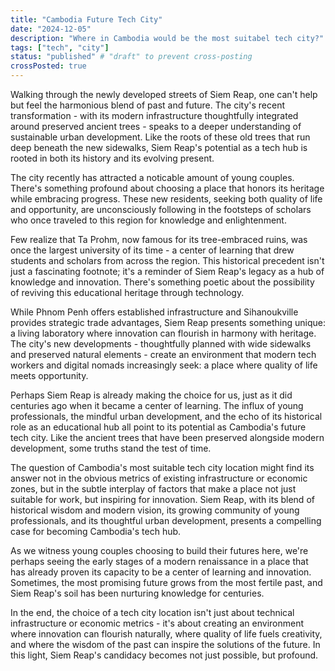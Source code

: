 ```yaml
---
title: "Cambodia Future Tech City"
date: "2024-12-05"
description: "Where in Cambodia would be the most suitabel tech city?"
tags: ["tech", "city"]
status: "published" # "draft" to prevent cross-posting
crossPosted: true
---
```


Walking through the newly developed streets of Siem Reap, one can't help but feel the harmonious blend of past and future. The city's recent transformation - with its modern infrastructure thoughtfully integrated around preserved ancient trees - speaks to a deeper understanding of sustainable urban development. Like the roots of these old trees that run deep beneath the new sidewalks, Siem Reap's potential as a tech hub is rooted in both its history and its evolving present.

The city recently has attracted a noticable amount of young couples. There's something profound about choosing a place that honors its heritage while embracing progress. These new residents, seeking both quality of life and opportunity, are unconsciously following in the footsteps of scholars who once traveled to this region for knowledge and enlightenment.

Few realize that Ta Prohm, now famous for its tree-embraced ruins, was once the largest university of its time - a center of learning that drew students and scholars from across the region. This historical precedent isn't just a fascinating footnote; it's a reminder of Siem Reap's legacy as a hub of knowledge and innovation. There's something poetic about the possibility of reviving this educational heritage through technology.

While Phnom Penh offers established infrastructure and Sihanoukville provides strategic trade advantages, Siem Reap presents something unique: a living laboratory where innovation can flourish in harmony with heritage. The city's new developments - thoughtfully planned with wide sidewalks and preserved natural elements - create an environment that modern tech workers and digital nomads increasingly seek: a place where quality of life meets opportunity.

Perhaps Siem Reap is already making the choice for us, just as it did centuries ago when it became a center of learning. The influx of young professionals, the mindful urban development, and the echo of its historical role as an educational hub all point to its potential as Cambodia's future tech city. Like the ancient trees that have been preserved alongside modern development, some truths stand the test of time.

The question of Cambodia's most suitable tech city location might find its answer not in the obvious metrics of existing infrastructure or economic zones, but in the subtle interplay of factors that make a place not just suitable for work, but inspiring for innovation. Siem Reap, with its blend of historical wisdom and modern vision, its growing community of young professionals, and its thoughtful urban development, presents a compelling case for becoming Cambodia's tech hub.

As we witness young couples choosing to build their futures here, we're perhaps seeing the early stages of a modern renaissance in a place that has already proven its capacity to be a center of learning and innovation. Sometimes, the most promising future grows from the most fertile past, and Siem Reap's soil has been nurturing knowledge for centuries.

In the end, the choice of a tech city location isn't just about technical infrastructure or economic metrics - it's about creating an environment where innovation can flourish naturally, where quality of life fuels creativity, and where the wisdom of the past can inspire the solutions of the future. In this light, Siem Reap's candidacy becomes not just possible, but profound.
